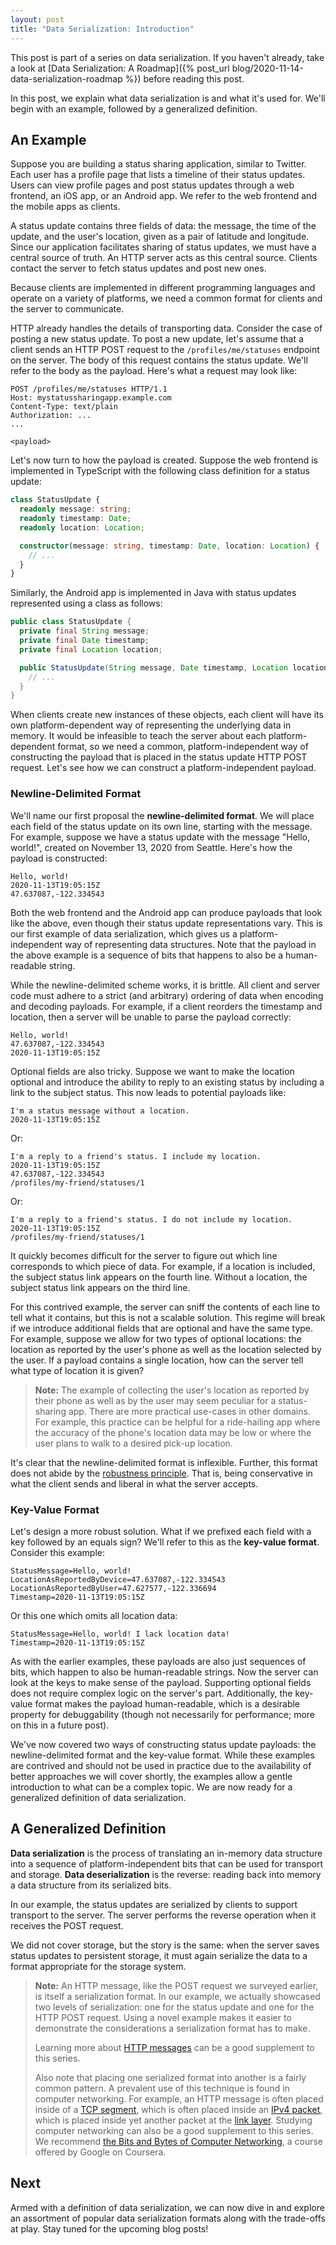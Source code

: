 ```yaml
---
layout: post
title: "Data Serialization: Introduction"
---
```


This post is part of a series on data serialization. If you haven't already,
take a look at [Data Serialization: A
Roadmap]({% post_url blog/2020-11-14-data-serialization-roadmap %}) before
reading this post.

In this post, we explain what data serialization is and what it's used for.
We'll begin with an example, followed by a generalized definition.

## An Example

Suppose you are building a status sharing application, similar to Twitter. Each
user has a profile page that lists a timeline of their status updates. Users can
view profile pages and post status updates through a web frontend, an iOS app,
or an Android app. We refer to the web frontend and the mobile apps as clients.

A status update contains three fields of data: the message, the time of the
update, and the user's location, given as a pair of latitude and longitude.
Since our application facilitates sharing of status updates, we must have a
central source of truth. An HTTP server acts as this central source. Clients
contact the server to fetch status updates and post new ones.

Because clients are implemented in different programming languages and operate
on a variety of platforms, we need a common format for clients and the server to
communicate.

HTTP already handles the details of transporting data. Consider the case of
posting a new status update. To post a new update, let's assume that a client
sends an HTTP POST request to the `/profiles/me/statuses` endpoint on the
server. The body of this request contains the status update. We'll refer to the
body as the payload. Here's what a request may look like:

```http
POST /profiles/me/statuses HTTP/1.1
Host: mystatussharingapp.example.com
Content-Type: text/plain
Authorization: ...
...

<payload>
```

Let's now turn to how the payload is created. Suppose the web frontend is
implemented in TypeScript with the following class definition for a status
update:

```typescript
class StatusUpdate {
  readonly message: string;
  readonly timestamp: Date;
  readonly location: Location;

  constructor(message: string, timestamp: Date, location: Location) {
    // ...
  }
}
```

Similarly, the Android app is implemented in Java with status updates
represented using a class as follows:

```java
public class StatusUpdate {
  private final String message;
  private final Date timestamp;
  private final Location location;

  public StatusUpdate(String message, Date timestamp, Location location) {
    // ...
  }
}
```

When clients create new instances of these objects, each client will have its
own platform-dependent way of representing the underlying data in memory. It
would be infeasible to teach the server about each platform-dependent format, so
we need a common, platform-independent way of constructing the payload that is
placed in the status update HTTP POST request. Let's see how we can construct a
platform-independent payload.

### Newline-Delimited Format

We'll name our first proposal the **newline-delimited format**. We will place
each field of the status update on its own line, starting with the message. For
example, suppose we have a status update with the message "Hello, world!",
created on November 13, 2020 from Seattle. Here's how the payload is
constructed:

```
Hello, world!
2020-11-13T19:05:15Z
47.637087,-122.334543
```

Both the web frontend and the Android app can produce payloads that look like
the above, even though their status update representations vary. This is our
first example of data serialization, which gives us a platform-independent way
of representing data structures. Note that the payload in the above example is a
sequence of bits that happens to also be a human-readable string.

While the newline-delimited scheme works, it is brittle. All client and server
code must adhere to a strict (and arbitrary) ordering of data when encoding and
decoding payloads. For example, if a client reorders the timestamp and location,
then a server will be unable to parse the payload correctly:

```
Hello, world!
47.637087,-122.334543
2020-11-13T19:05:15Z
```

Optional fields are also tricky. Suppose we want to make the location optional
and introduce the ability to reply to an existing status by including a link to
the subject status. This now leads to potential payloads like:

```
I'm a status message without a location.
2020-11-13T19:05:15Z
```

Or:

```
I'm a reply to a friend's status. I include my location.
2020-11-13T19:05:15Z
47.637087,-122.334543
/profiles/my-friend/statuses/1
```

Or:

```
I'm a reply to a friend's status. I do not include my location.
2020-11-13T19:05:15Z
/profiles/my-friend/statuses/1
```

It quickly becomes difficult for the server to figure out which line corresponds
to which piece of data. For example, if a location is included, the subject
status link appears on the fourth line. Without a location, the subject status
link appears on the third line.

For this contrived example, the server can sniff the contents of each line to
tell what it contains, but this is not a scalable solution. This regime will
break if we introduce additional fields that are optional and have the same
type. For example, suppose we allow for two types of optional locations: the
location as reported by the user's phone as well as the location selected by the
user. If a payload contains a single location, how can the server tell what type
of location it is given?

> **Note:** The example of collecting the user's location as reported by their
> phone as well as by the user may seem peculiar for a status-sharing app. There
> are more practical use-cases in other domains. For example, this practice can
> be helpful for a ride-hailing app where the accuracy of the phone's location
> data may be low or where the user plans to walk to a desired pick-up location.

It's clear that the newline-delimited format is inflexible. Further, this format
does not abide by the
[robustness principle](https://en.wikipedia.org/wiki/Robustness_principle). That
is, being conservative in what the client sends and liberal in what the server
accepts.

### Key-Value Format

Let's design a more robust solution. What if we prefixed each field with a key
followed by an equals sign? We'll refer to this as the **key-value format**.
Consider this example:

```
StatusMessage=Hello, world!
LocationAsReportedByDevice=47.637087,-122.334543
LocationAsReportedByUser=47.627577,-122.336694
Timestamp=2020-11-13T19:05:15Z
```

Or this one which omits all location data:

```
StatusMessage=Hello, world! I lack location data!
Timestamp=2020-11-13T19:05:15Z
```

As with the earlier examples, these payloads are also just sequences of bits,
which happen to also be human-readable strings. Now the server can look at the
keys to make sense of the payload. Supporting optional fields does not require
complex logic on the server's part. Additionally, the key-value format makes the
payload human-readable, which is a desirable property for debuggability (though
not necessarily for performance; more on this in a future post).

We've now covered two ways of constructing status update payloads: the
newline-delimited format and the key-value format. While these examples are
contrived and should not be used in practice due to the availability of better
approaches we will cover shortly, the examples allow a gentle introduction to
what can be a complex topic. We are now ready for a generalized definition of
data serialization.

## A Generalized Definition

**Data serialization** is the process of translating an in-memory data structure
into a sequence of platform-independent bits that can be used for transport and
storage. **Data deserialization** is the reverse: reading back into memory a
data structure from its serialized bits.

In our example, the status updates are serialized by clients to support
transport to the server. The server performs the reverse operation when it
receives the POST request.

We did not cover storage, but the story is the same: when the server saves
status updates to persistent storage, it must again serialize the data to a
format appropriate for the storage system.

> **Note:** An HTTP message, like the POST request we surveyed earlier, is
> itself a serialization format. In our example, we actually showcased two
> levels of serialization: one for the status update and one for the HTTP POST
> request. Using a novel example makes it easier to demonstrate the
> considerations a serialization format has to make.
>
> Learning more about
> [HTTP messages](https://developer.mozilla.org/en-US/docs/Web/HTTP/Messages)
> can be a good supplement to this series.
>
> Also note that placing one serialized format into another is a fairly common
> pattern. A prevalent use of this technique is found in computer networking.
> For example, an HTTP message is often placed inside of a
> [TCP segment](https://en.wikipedia.org/wiki/Transmission_Control_Protocol#TCP_segment_structure),
> which is often placed inside an
> [IPv4 packet](https://en.wikipedia.org/wiki/IPv4#Packet_structure), which is
> placed inside yet another packet at the
> [link layer](https://en.wikipedia.org/wiki/Link_layer). Studying computer
> networking can also be a good supplement to this series. We recommend
> [the Bits and Bytes of Computer Networking](https://www.coursera.org/learn/computer-networking),
> a course offered by Google on Coursera.

## Next

Armed with a definition of data serialization, we can now dive in and explore an
assortment of popular data serialization formats along with the trade-offs at
play. Stay tuned for the upcoming blog posts!
